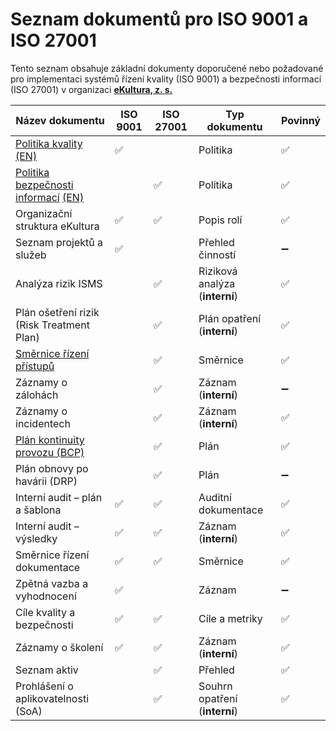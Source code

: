 # Seznam dokumentů pro ISO 9001 a ISO 27001

Tento seznam obsahuje základní dokumenty doporučené nebo požadované pro implementaci systémů řízení kvality (ISO 9001) a bezpečnosti informací (ISO 27001) v organizaci **[eKultura, z. s.](https://ekultura.eu)**

| Název dokumentu | ISO 9001 | ISO 27001 | Typ dokumentu | Povinný |
|----------------|----------|------------|----------------|----------|
| [Politika kvality](politika/politika-kvality.md) [(EN)](politika/en/quality-policy.md) | ✅ |  | Politika | ✅ |
| [Politika bezpečnosti informací](politika/politika-bezpecnosti-informaci.md) [(EN)](politika/en/information-security-policy.md) |  | ✅ | Politika | ✅ |
| Organizační struktura eKultura | ✅ | ✅ | Popis rolí | ✅ |
| Seznam projektů a služeb | ✅ |  | Přehled činností | ➖ |
| Analýza rizik ISMS |  | ✅ | Riziková analýza (**interní**) | ✅ |
| Plán ošetření rizik (Risk Treatment Plan) |  | ✅ | Plán opatření (**interní**)| ✅ |
|[Směrnice řízení přístupů](smernice/smernice-rizeni-pristupu.md) |  | ✅ | Směrnice | ✅ |
| Záznamy o zálohách |  | ✅ | Záznam (**interní**) | ➖ |
| Záznamy o incidentech |  | ✅ | Záznam (**interní**) | ✅ |
| [Plán kontinuity provozu (BCP)](plany/plan-kontinuity-provozu-bcp.md) |  | ✅ | Plán | ✅ |
| Plán obnovy po havárii (DRP) |  | ✅ | Plán | ➖ |
| Interní audit – plán a šablona | ✅ | ✅ | Auditní dokumentace | ✅ |
| Interní audit – výsledky | ✅ | ✅ | Záznam (**interní**) | ✅ |
| Směrnice řízení dokumentace | ✅ | ✅ | Směrnice | ✅ |
| Zpětná vazba a vyhodnocení | ✅ |  | Záznam | ➖ |
| Cíle kvality a bezpečnosti | ✅ | ✅ | Cíle a metriky | ✅ |
| Záznamy o školení | ✅ | ✅ | Záznam (**interní**) | ✅ |
| Seznam aktiv |  | ✅ | Přehled | ✅ |
| Prohlášení o aplikovatelnosti (SoA) |  | ✅ | Souhrn opatření (**interní**) | ✅ |
